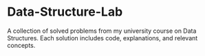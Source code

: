 # Data-Structure-Lab
A collection of solved problems from my university course on Data Structures. Each solution includes code, explanations, and relevant concepts.
